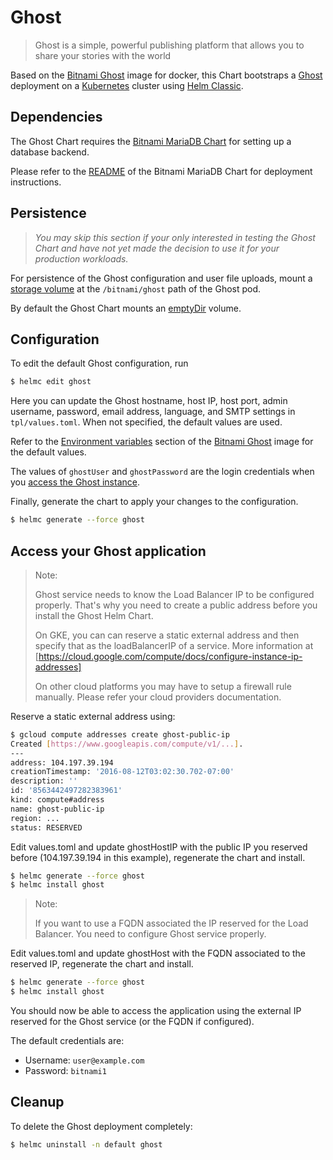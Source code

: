 # Ghost

> Ghost is a simple, powerful publishing platform that allows you to share your stories with the world

Based on the [Bitnami Ghost](https://github.com/bitnami/bitnami-docker-ghost) image for docker, this Chart bootstraps a [Ghost](https://ghost.org/) deployment on a [Kubernetes](https://kubernetes.io) cluster using [Helm Classic](https://helm.sh).

## Dependencies

The Ghost Chart requires the [Bitnami MariaDB Chart](https://github.com/bitnami/charts/tree/master/mariadb) for setting up a database backend.

Please refer to the [README](https://github.com/bitnami/charts/tree/master/mariadb) of the Bitnami MariaDB Chart for deployment instructions.

## Persistence

> *You may skip this section if your only interested in testing the Ghost Chart and have not yet made the decision to use it for your production workloads.*

For persistence of the Ghost configuration and user file uploads, mount a [storage volume](http://kubernetes.io/v1.0/docs/user-guide/volumes.html) at the `/bitnami/ghost` path of the Ghost pod.

By default the Ghost Chart mounts an [emptyDir](http://kubernetes.io/docs/user-guide/volumes/#emptydir) volume.

## Configuration

To edit the default Ghost configuration, run

```bash
$ helmc edit ghost
```

Here you can update the Ghost hostname, host IP, host port, admin username, password, email address, language, and SMTP settings in `tpl/values.toml`. When not specified, the default values are used.

Refer to the [Environment variables](https://github.com/bitnami/bitnami-docker-ghost/#environment-variables) section of the [Bitnami Ghost](https://github.com/bitnami/bitnami-docker-ghost) image for the default values.

The values of `ghostUser` and `ghostPassword` are the login credentials when you [access the Ghost instance](#access-your-ghost-application).

Finally, generate the chart to apply your changes to the configuration.

```bash
$ helmc generate --force ghost
```

## Access your Ghost application

> Note:
>
> Ghost service needs to know the Load Balancer IP to be configured properly. That's why you need to create a public address before you install the Ghost Helm Chart. 
>
> On GKE, you can can reserve a static external address and then specify that as the loadBalancerIP of a service. More information at [https://cloud.google.com/compute/docs/configure-instance-ip-addresses] 
>
> On other cloud platforms you may have to setup a firewall rule manually. Please refer your cloud providers documentation.

Reserve a static external address using:

```bash
$ gcloud compute addresses create ghost-public-ip
Created [https://www.googleapis.com/compute/v1/...].
---
address: 104.197.39.194
creationTimestamp: '2016-08-12T03:02:30.702-07:00'
description: ''
id: '8563442497282383961'
kind: compute#address
name: ghost-public-ip
region: ...
status: RESERVED
```

Edit values.toml and update ghostHostIP with the public IP you reserved before (104.197.39.194 in this example), regenerate the chart and install.
```bash
$ helmc generate --force ghost
$ helmc install ghost
```

> Note:
>
> If you want to use a FQDN associated the IP reserved for the Load Balancer. You need to configure Ghost service properly.


Edit values.toml and update ghostHost with the FQDN associated to the reserved IP, regenerate the chart and install.
```bash
$ helmc generate --force ghost
$ helmc install ghost
```

You should now be able to access the application using the external IP reserved for the Ghost service (or the FQDN if configured). 

The default credentials are:

 - Username: `user@example.com`
 - Password: `bitnami1`

## Cleanup

To delete the Ghost deployment completely:

```bash
$ helmc uninstall -n default ghost
```
